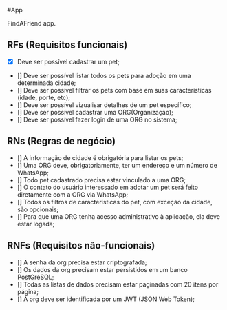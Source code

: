 #App

FindAFriend app.

## RFs (Requisitos funcionais)

- [x] Deve ser possível cadastrar um pet;
- [] Deve ser possível listar todos os pets para adoção em uma determinada cidade;
- [] Deve ser possível filtrar os pets com base em suas características (idade, porte, etc);
- [] Deve ser possível vizualisar detalhes de um pet específico;
- [] Deve ser possível cadastrar uma ORG(Organização);
- [] Deve ser possível fazer login de uma ORG no sistema;

## RNs (Regras de negócio)

- [] A informação de cidade é obrigatória para listar os pets;
- [] Uma ORG deve, obrigatoriamente, ter um endereço e um número de WhatsApp;
- [] Todo pet cadastrado precisa estar vinculado a uma ORG;
- [] O contato do usuário interessado em adotar um pet será feito diretamente com a ORG via WhatsApp;
- [] Todos os filtros de características do pet, com exceção da cidade, são opcionais;
- [] Para que uma ORG tenha acesso administrativo à aplicação, ela deve estar logada;

## RNFs (Requisitos não-funcionais)

- [] A senha da org precisa estar criptografada;
- [] Os dados da org precisam estar persistidos em um banco PostGreSQL;
- [] Todas as listas de dados precisam estar paginadas com 20 itens por página;
- [] A org deve ser identificada por um JWT (JSON Web Token);